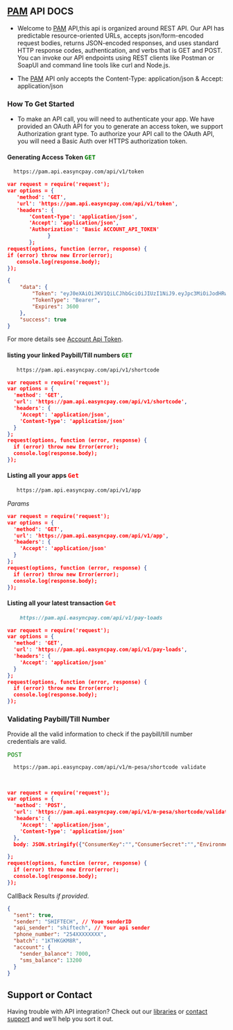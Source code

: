 ## [PAM](https://pam.easyncpay.com/) API DOCS
* Welcome to [PAM](https://pam.easyncpay.com/) API,this api is organized around REST API. Our API has predictable resource-oriented URLs, accepts json/form-encoded request bodies, returns JSON-encoded responses, and uses standard HTTP response codes, authentication, and verbs that is GET and POST. You can invoke our API endpoints using REST clients like Postman or SoapUI and command line tools like curl and Node.js.

* The [PAM](https://pam.easyncpay.com/) API only accepts the Content-Type: application/json & Accept: application/json

### How To Get Started
* To make an API call, you will need to authenticate your app. We have provided an OAuth API for you to generate an access token, we support Authorization grant type. To authorize your API call to the OAuth API, you will need a Basic Auth over HTTPS authorization token.

#### Generating Access Token <span style="color:green"><kbd>GET</kbd></span>

```markdown
  https://pam.api.easyncpay.com/api/v1/token
```

```json
var request = require('request');
var options = {
   'method': 'GET',
   'url': 'https://pam.api.easyncpay.com/api/v1/token',
   'headers': {
       'Content-Type': 'application/json',
       'Accept': 'application/json',
       'Authorization': 'Basic ACCOUNT_API_TOKEN'
             }
       };
request(options, function (error, response) {
if (error) throw new Error(error);
   console.log(response.body);
});
```
```json
{
    "data": {
        "Token": "eyJ0eXAiOiJKV1QiLCJhbGciOiJIUzI1NiJ9.eyJpc3MiOiJodHRwczpcL1wvcGFtLmFwaS5lYXN5bmNwYXkuY29tXC9hcGlcL3YxXC90b2tlbiIsImlhdCI6MTYxNDU5NTI4MywiZXhwIjoxNjE0NTk4ODgzLCJuYmYiOjE2MTQ1OTUyODMsImp0aSI6IkYzVmpQNDJQb1ZjU0YycjIiLCJzdWIiOiI4OTczODllMy01ZjdjLTRhYjAtYjI2OS01YjFmNmI3NTM2NGEiLCJwcnYiOiI4N2UwYWYxZWY5ZmQxNTgxMmZkZWM5NzE1M2ExNGUwYjA0NzU0NmFhIn0.KWJbcAoIW6yF0IgCaylv7EqotDZnkXt5MvmuEZrjNbA",
        "TokenType": "Bearer",
        "Expires": 3600
    },
    "success": true
}
```

For more details see [Account Api Token](https://smsales.co.ke/profile).

#### listing your linked Paybill/Till numbers <span style="color:green"><kbd>GET</kbd></span>
```markdown
   https://pam.api.easyncpay.com/api/v1/shortcode
```

```json
var request = require('request');
var options = {
  'method': 'GET',
  'url': 'https://pam.api.easyncpay.com/api/v1/shortcode',
  'headers': {
    'Accept': 'application/json',
    'Content-Type': 'application/json'
  }
};
request(options, function (error, response) {
  if (error) throw new Error(error);
  console.log(response.body);
});
```
#### Listing all your apps <span style="color:red"><kbd>Get</kbd></span>
```markdown
   https://pam.api.easyncpay.com/api/v1/app
```
*Params*
```json
var request = require('request');
var options = {
  'method': 'GET',
  'url': 'https://pam.api.easyncpay.com/api/v1/app',
  'headers': {
    'Accept': 'application/json'
  }
};
request(options, function (error, response) {
  if (error) throw new Error(error);
  console.log(response.body);
});
```
#### Listing all your  latest transaction <span style="color:red"><kbd>Get</kbd></span>
```markdown
    https://pam.api.easyncpay.com/api/v1/pay-loads
```

```json
var request = require('request');
var options = {
  'method': 'GET',
  'url': 'https://pam.api.easyncpay.com/api/v1/pay-loads',
  'headers': {
    'Accept': 'application/json'
  }
};
request(options, function (error, response) {
  if (error) throw new Error(error);
  console.log(response.body);
});
```

### Validating Paybill/Till Number
<p>Provide all the valid information to check if the paybill/till number credentials are valid.</p><span style="color:green"><kbd>POST</kbd></span>

```markdown
  https://pam.api.easyncpay.com/api/v1/m-pesa/shortcode validate
```
##

```

```
```json
var request = require('request');
var options = {
  'method': 'POST',
  'url': 'https://pam.api.easyncpay.com/api/v1/m-pesa/shortcode/validate',
  'headers': {
    'Accept': 'application/json',
    'Content-Type': 'application/json'
  },
  body: JSON.stringify({"ConsumerKey":"","ConsumerSecret":"","Environment":"sandbox/production"})

};
request(options, function (error, response) {
  if (error) throw new Error(error);
  console.log(response.body);
});
```
CallBack Results *if provided*.

```json
{
  "sent": true,
  "sender": "SHIFTECH", // Youe senderID
  "api_sender": "shiftech", // Your api sender
  "phone_number": "254XXXXXXXX",
  "batch": "1KTHKGKM8R",
  "account": {
    "sender_balance": 7000,
    "sms_balance": 13200
  }
}
```

## Support or Contact

Having trouble with API integration? Check out our [libraries](https://github.com/SHIFTECH-AFRICA/smsales-php-sdk) or [contact support](https://wa.me/message/UW2M6CP2ACOAF1) and we’ll help you sort it out.
